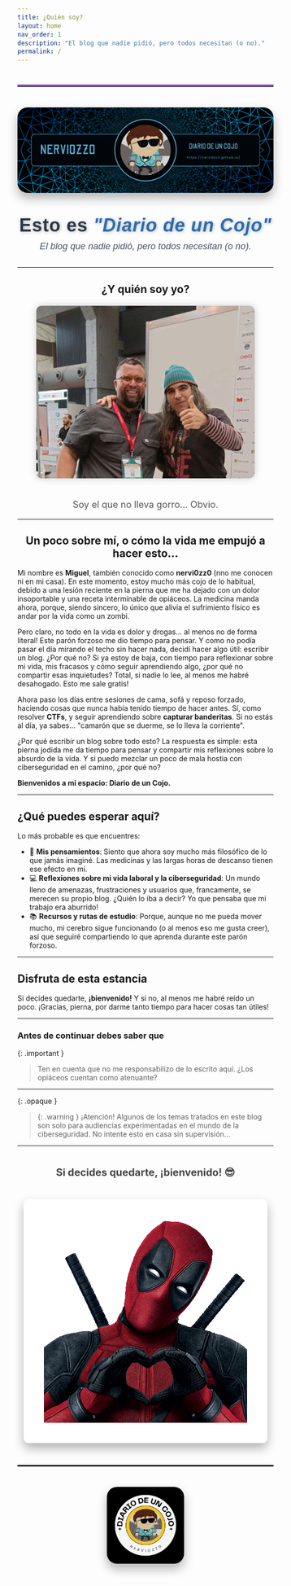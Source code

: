 ```yaml
---
title: ¿Quién soy?
layout: home
nav_order: 1
description: "El blog que nadie pidió, pero todos necesitan (o no)."
permalink: /
---
```

<hr style="border: none; border-top: 4px solid #7e57c2; margin: 40px 0; width: 100%;">
<div style="text-align: center; margin: 40px 0;">
  <img src="/assets/images/NERVI0ZZ0.png" alt="Portada" style="max-width: 100%; height: auto; border-radius: 20px; box-shadow: 0 10px 20px rgba(0, 0, 0, 0.3); transition: transform 0.3s ease-in-out;" onmouseover="this.style.transform='scale(1.05)';" onmouseout="this.style.transform='scale(1)';">
</div>

<div style="text-align: center; margin: 30px 0;">
<h1 style="font-size: 36px; font-weight: 700; color: #2D3748; text-shadow: 1px 1px 6px rgba(0,0,0,0.3); margin: 0; font-family: 'Arial', sans-serif; letter-spacing: 1px;">
  Esto es <span style="color: #2B6CB0; font-style: italic;">"Diario de un Cojo"</span>
</h1>
<p style="font-size: 18px; color: #4A5568; font-family: 'Arial', sans-serif; font-style: italic; margin-top: 10px;">
  El blog que nadie pidió, pero todos necesitan (o no).
</p>
</div>

---

<h2 align="center">¿Y quién soy yo?</h2>
<div style="text-align: center; margin-top: 20px;">
  <img src="/assets/images/txemita.jpg" alt="Soy el que no lleva gorro... Obvio." style="max-width: 100%; height: auto; border-radius: 10px; box-shadow: 0px 0px 15px rgba(0,0,0,0.2); margin-bottom: 20px;">
  <p style="font-size: 18px; color: #555;">Soy el que no lleva gorro... Obvio.</p>
</div>

---

<h2 align="center">Un poco sobre mí, o cómo la vida me empujó a hacer esto…</h2>

Mi nombre es **Miguel**, también conocido como **nervi0zz0** (nno me conocen ni en mi casa). En este momento, estoy mucho más cojo de lo habitual, debido a una lesión reciente en la pierna que me ha dejado con un dolor insoportable y una receta interminable de opiáceos. La medicina manda ahora, porque, siendo sincero, lo único que alivia el sufrimiento físico es andar por la vida como un zombi.

Pero claro, no todo en la vida es dolor y drogas... al menos no de forma literal! Este parón forzoso me dio tiempo para pensar. Y como no podía pasar el día mirando el techo sin hacer nada, decidí hacer algo útil: escribir un blog. ¿Por qué no? Si ya estoy de baja, con tiempo para reflexionar sobre mi vida, mis fracasos y cómo seguir aprendiendo algo, ¿por qué no compartir esas inquietudes? Total, si nadie lo lee, al menos me habré desahogado. Esto me sale gratis!

Ahora paso los días entre sesiones de cama, sofá y reposo forzado, haciendo cosas que nunca había tenido tiempo de hacer antes. Sí, como resolver **CTFs**, y seguir aprendiendo sobre **capturar banderitas**. Si no estás al día, ya sabes... "camarón que se duerme, se lo lleva la corriente".

¿Por qué escribir un blog sobre todo esto? La respuesta es simple: esta pierna jodida me da tiempo para pensar y compartir mis reflexiones sobre lo absurdo de la vida. Y si puedo mezclar un poco de mala hostia con ciberseguridad en el camino, ¿por qué no?

**Bienvenidos a mi espacio: Diario de un Cojo.**

---

## ¿Qué puedes esperar aquí?

Lo más probable es que encuentres:

- 🧠 **Mis pensamientos**: Siento que ahora soy mucho más filosófico de lo que jamás imaginé. Las medicinas y las largas horas de descanso tienen ese efecto en mí.
- 💻 **Reflexiones sobre mi vida laboral y la ciberseguridad**: Un mundo lleno de amenazas, frustraciones y usuarios que, francamente, se merecen su propio blog. ¿Quién lo iba a decir? Yo que pensaba que mi trabajo era aburrido!
- 📚 **Recursos y rutas de estudio**: Porque, aunque no me pueda mover mucho, mi cerebro sigue funcionando (o al menos eso me gusta creer), así que seguiré compartiendo lo que aprenda durante este parón forzoso.

---

## Disfruta de esta estancia

Si decides quedarte, **¡bienvenido!** Y si no, al menos me habré reído un poco. ¡Gracias, pierna, por darme tanto tiempo para hacer cosas tan útiles!

---

### Antes de continuar debes saber que

{: .important }
> Ten en cuenta que no me responsabilizo de lo escrito aquí. ¿Los opiáceos cuentan como atenuante?

---

{: .opaque }
> {: .warning }
> ¡Atención! Algunos de los temas tratados en este blog son solo para audiencias experimentadas en el mundo de la ciberseguridad. No intente esto en casa sin supervisión...

---

<div style="text-align: center; margin-top: 40px;">
  <span style="font-size: 20px; color: #444; font-weight: bold;">Si decides quedarte, ¡bienvenido! 😎</span>
</div>

<div style="text-align: center; margin-top: 40px;">
  <img src="/assets/images/gif/14Vb.gif" alt="corazones" style="max-width: 100%; height: auto; border-radius: 10px; box-shadow: 0px 10px 20px rgba(0, 0, 0, 0.3);">
</div>

<hr style="border: none; border-top: 2px solid #000; margin: 40px 0; width: 100%;">

<div style="text-align: center; margin: 40px 0;">
  <img src="/assets/images/cojo.png" alt="Firma" style="max-width: 30%; height: auto; border-radius: 20px; box-shadow: 0 10px 20px rgba(0, 0, 0, 0.3);">
</div>